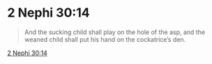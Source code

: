 # 2 Nephi 30:14

> And the sucking child shall play on the hole of the asp, and the weaned child shall put his hand on the cockatrice’s den.

[2 Nephi 30:14](https://www.churchofjesuschrist.org/study/scriptures/bofm/2-ne/30?lang=eng&id=p14#p14)


